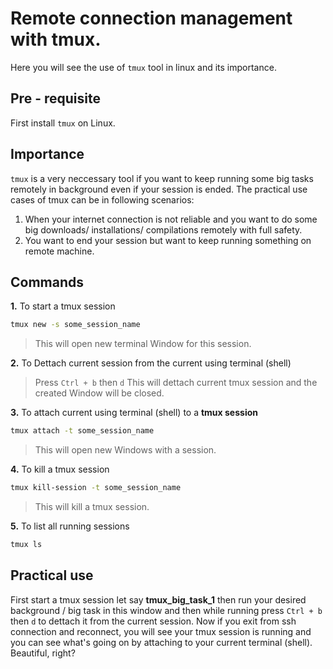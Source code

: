 # Remote connection management with tmux.

Here you will see the use of `tmux` tool in linux and its importance.


## Pre - requisite

First install `tmux` on Linux.


## Importance

`tmux` is a very neccessary tool if you want to keep running some big tasks
remotely in background even if your session is ended.
The practical use cases of tmux can be in following scenarios:
1. When your internet connection is not reliable and you want to do some big
downloads/ installations/ compilations remotely with full safety.
2. You want to end your session but want to keep running something on remote
machine.


## Commands

**1.** To start a tmux session
```bash
tmux new -s some_session_name
```
> This will open new terminal Window for this session.

**2.** To Dettach current session from the current using terminal (shell)
> Press `Ctrl + b` then `d`
> This will dettach current tmux session and the created Window will be closed.

**3.** To attach current using terminal (shell) to a **tmux session**
```bash
tmux attach -t some_session_name
```
> This will open new Windows with a session.

**4.** To kill a tmux session
```bash
tmux kill-session -t some_session_name
```
> This will kill a tmux session.

**5.** To list all running sessions
```bash
tmux ls
```


## Practical use

First start a tmux session let say **tmux_big_task_1** then run your desired
background / big task in this window and then while running press `Ctrl + b`
then `d` to dettach it from the current session. Now if you exit from ssh
connection and reconnect, you will see your tmux session is running and you can
see what's going on by attaching to your current terminal (shell).
Beautiful, right?
